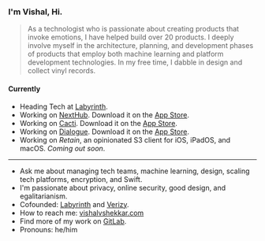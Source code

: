 ### I'm Vishal, Hi.

> As a technologist who is passionate about creating products that invoke emotions, I have helped build over 20 products. I deeply involve myself in the architecture, planning, and development phases of products that employ both machine learning and platform development technologies. In my free time, I dabble in design and collect vinyl records.

#### Currently
- Heading Tech at [Labyrinth](https://labyrinth.ai).
- Working on [NextHub](https://nexthub.vishalvshekkar.com). Download it on the [App Store](https://apps.apple.com/us/app/next-hub-remote/id1633985403).
- Working on [Cacti](https://cacti.ai). Download it on the [App Store](https://apps.apple.com/app/id1503660093).
- Working on [Dialogue](https://dialogue.vishalvshekkar.com). Download it on the [App Store](https://apps.apple.com/app/apple-store/id1550093409?pt=118125830&ct=GitHubProfile&mt=8).
- Working on *Retain*, an opinionated S3 client for iOS, iPadOS, and macOS. _Coming out soon_.

---

- Ask me about managing tech teams, machine learning, design, scaling tech platforms, encryption, and Swift.
- I'm passionate about privacy, online security, good design, and egalitarianism.
- Cofounded: [Labyrinth](https://labyrinth.ai) and [Verizy](https://verizy.ai).
- How to reach me: [vishalvshekkar.com](https://vishalvshekkar.com)
- Find more of my work on [GitLab](https://gitlab.com/vishalvshekkar).
- Pronouns: he/him
